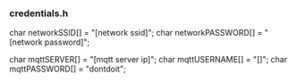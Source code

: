 ### credentials.h
char networkSSID[] = "[network ssid]";
char networkPASSWORD[] = "[network password]";

char mqttSERVER[] = "[mqtt server ip]";
char mqttUSERNAME[] = "[]";
char mqttPASSWORD[] = "dontdoit";
